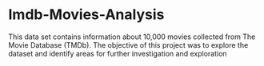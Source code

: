 # Imdb-Movies-Analysis
This data set contains information about 10,000 movies collected from The Movie Database (TMDb). The objective of this project was to explore the dataset and identify areas for further investigation and exploration
